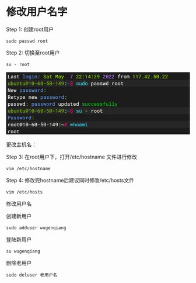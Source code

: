# 修改用户名字

Step 1: 创建root用户

```
sudo passwd root
```



Step 2: 切换至root用户

```
su - root
```



![](../../images/20220507-01-云服务器.png)



更改主机名：

Step 3: 在root用户下，打开/etc/hostname 文件进行修改

```text
vim /etc/hostname
```



Step 4: 修改完hostname后建议同时修改/etc/hosts文件

```
vim /etc/hosts
```



修改用户名

创建新用户

```
sudo adduser wugenqiang
```

登陆新用户

```
su wugenqiang
```

删除老用户

```
sudo deluser 老用户名
```





